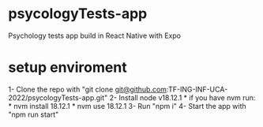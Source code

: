 # psycologyTests-app
Psychology tests app build in React Native with Expo

# setup enviroment
  1- Clone the repo with "git clone git@github.com:TF-ING-INF-UCA-2022/psycologyTests-app.git"
  2- Install node v18.12.1
      * if you have nvm run:
      * nvm install 18.12.1
      * nvm use 18.12.1
  3- Run "npm i"
  4- Start the app with "npm run start"
